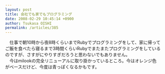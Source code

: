 ```yaml
---
layout: post
title: 会社でも家でもプログラミング
date: 2008-02-29 10:45:14 +0900
author: Tsukasa OISHI
permalink: /articles/385
---
```



　仕事で朝10時から夜8時くらいまでRubyでプログラミングをして、家に帰ってご飯を食べたら寝るまで3時間くらいRubyでまたまたプログラミングをしているのですが、さすがにやりすぎだろうと思わないでもありません。  
　今はmilookの完全リニューアルに取り掛かっているところ。今はオレンジ色がベースだけど、今度は青っぽくなるかもです。  

